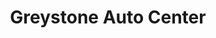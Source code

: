 ---
title: "Greystone Auto Center"
url: /north-providence/greystone-auto-center/
shop: Autowerkstatt
---